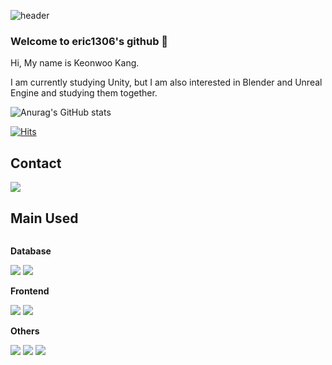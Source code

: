 ![header](https://capsule-render.vercel.app/api?type=rounded&color=b897ff&height=300&section=header&text=eric1306's%20github&fontSize=90)

### Welcome to eric1306's github 👋

Hi, My name is Keonwoo Kang.

I am currently studying Unity, but I am also interested in Blender and Unreal Engine and studying them together.

![Anurag's GitHub stats](https://github-readme-stats.vercel.app/api?username=eric1306&show_icons=true&theme=radical)

[![Hits](https://hits.seeyoufarm.com/api/count/incr/badge.svg?url=https%3A%2F%2Fgithub.com%2Feric1306%2Fhit-counter&count_bg=%2379C83D&title_bg=%23555555&icon=&icon_color=%23E7E7E7&title=hits&edge_flat=false)](https://hits.seeyoufarm.com)

## Contact
<div style="display:flex; flex-direction:column; align-items:flex-start;">
    <a href="mailto:prid1306@gmail.com">
        <img src="https://img.shields.io/badge/Gmail-EA4335?style=for-the-badge&logo=Gmail&logoColor=white"> 
    </a>
</div>

## Main Used
<div style="display:flex; flex-direction:column; align-items:flex-start;">
    <!-- Database -->
    <p><strong>Database</strong></p>
    <div>
        <img src="https://img.shields.io/badge/mysql-4479A1?style=for-the-badge&logo=mysql&logoColor=white">
        <img src="https://img.shields.io/badge/firebase-FFCA28?style=for-the-badge&logo=firebase&logoColor=white">
    </div>
    <!-- Frontend -->
    <p><strong>Frontend</strong></p>
    <div>
        <img src="https://img.shields.io/badge/Unity-000000?style=flat-square&logo=Unity&logoColor=white">
        <img src="https://img.shields.io/badge/Unreal%20Engine%20-%20%230E1128?style=flat-square&logo=Unreal%20Engine&logoColor=white">
    </div>
    <!-- Others -->
    <p><strong>Others</strong></p>
    <div>
        <img src="https://img.shields.io/badge/Blender%20-%20%23E87D0D?style=flat-square&logo=Blender&logoColor=white">
        <img src="https://img.shields.io/badge/python-3776AB?style=flat-square&logo=python&logoColor=white">
        <img src="https://img.shields.io/badge/Github%20-%20%23181717?style=flat-square&logo=Github&logoColor=white">
</div><br>

